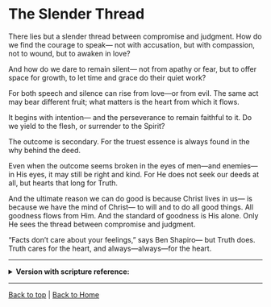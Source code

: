 # The Slender Thread


There lies but a slender thread between compromise and judgment. How do we find the courage to speak— not with accusation, but with compassion, not to wound, but to awaken in love?

And how do we dare to remain silent— not from apathy or fear, but to offer space for growth, to let time and grace do their quiet work?

For both speech and silence can rise from love—or from evil. The same act may bear different fruit; what matters is the heart from which it flows. 

It begins with intention— and the perseverance to remain faithful to it. Do we yield to the flesh, or surrender to the Spirit?

The outcome is secondary. For the truest essence is always found in the why behind the deed.

Even when the outcome seems broken in the eyes of men—and enemies— in His eyes, it may still be right and kind. For He does not seek our deeds at all, but hearts that long for Truth.

And the ultimate reason we can do good is because Christ lives in us— is because we have the mind of Christ— to will and to do all good things. All goodness flows from Him. And the standard of goodness is His alone. Only He sees the thread between compromise and judgment.

“Facts don’t care about your feelings,” says Ben Shapiro— but Truth does. Truth cares for the heart, and always—always—for the heart.

-----

<details>
<summary><b>Version with scripture reference:</b></summary>

There lies but a slender thread between compromise and judgment. How do we find the courage to speak— not with accusation, but with compassion, not to wound, but to awaken in love? (Ephesians 4:15)

And how do we dare to remain silent— not from apathy or fear, but to offer space for growth, to let time and grace do their quiet work? (Ecclesiastes 3:7; 2 Timothy 2:24-25)

For both speech and silence can rise from love—or from evil. The same act may bear different fruit; what matters is the heart from which it flows. (Matthew 12:33-35)

It begins with intention— and the perseverance to remain faithful to it. Do we yield to the flesh, or surrender to the Spirit? (Galatians 5:16-17; Romans 8:5)
The outcome is secondary. For the truest essence is always found in the why behind the deed. (1 Samuel 16:7)

Even when the outcome seems broken in the eyes of men—and enemies— in His eyes, it may still be right and kind. For He does not seek our deeds at all, but hearts that long for Truth. (Isaiah 55:8-9; Psalm 51:16-17; John 4:23-24)

And the ultimate reason we can do good is because Christ lives in us— is because we have the mind of Christ— to will and to do all good things. All goodness flows from Him. And the standard of goodness is His alone. Only He sees the thread between compromise and judgment. (Galatians 2:20; 1 Corinthians 2:16; Philippians 2:13; James 1:17; Proverbs 3:5-6)

“Facts don’t care about your feelings,” says Ben Shapiro— but Truth does. Truth cares for the heart, and always—always—for the heart. (John 14:6; Psalm 34:18)

</details>

---

[Back to top](#) | [Back to Home](../README.md) 